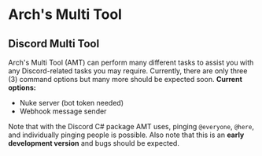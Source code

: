 # Arch's Multi Tool
## Discord Multi Tool

Arch's Multi Tool (AMT) can perform many different tasks to assist you with any Discord-related tasks you may require.
Currently, there are only three (3) command options but many more should be expected soon.
**Current options:**

- Nuke server (bot token needed)
- Webhook message sender

Note that with the Discord C# package AMT uses, pinging `@everyone`, `@here`, and individually pinging people is possible.
Also note that this is an **early development version** and bugs should be expected.
